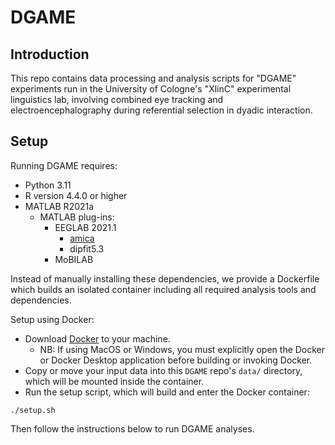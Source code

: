 # DGAME
## Introduction
This repo contains data processing and analysis scripts for "DGAME" experiments run in the University of Cologne's "XlinC" experimental linguistics lab, involving combined eye tracking and electroencephalography during referential selection in dyadic interaction.

## Setup
Running DGAME requires:
- Python 3.11
- R version 4.4.0 or higher
- MATLAB R2021a
    - MATLAB plug-ins:
        - EEGLAB 2021.1
            - [amica](https://sccn.ucsd.edu/~jason/amica_web.html)
            - dipfit5.3
        - MoBILAB

Instead of manually installing these dependencies, we provide a Dockerfile which builds an isolated container including all required analysis tools and dependencies.

Setup using Docker:
- Download [Docker](https://docs.docker.com/get-started/get-docker/) to your machine.
    - NB: If using MacOS or Windows, you must explicitly open the Docker or Docker Desktop application before building or invoking Docker.
- Copy or move your input data into this `DGAME` repo's `data/` directory, which will be mounted inside the container. 
- Run the setup script, which will build and enter the Docker container:
```
./setup.sh
```

Then follow the instructions below to run DGAME analyses.
